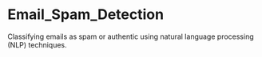# Email_Spam_Detection
Classifying emails as spam or authentic using natural language processing (NLP) techniques.
